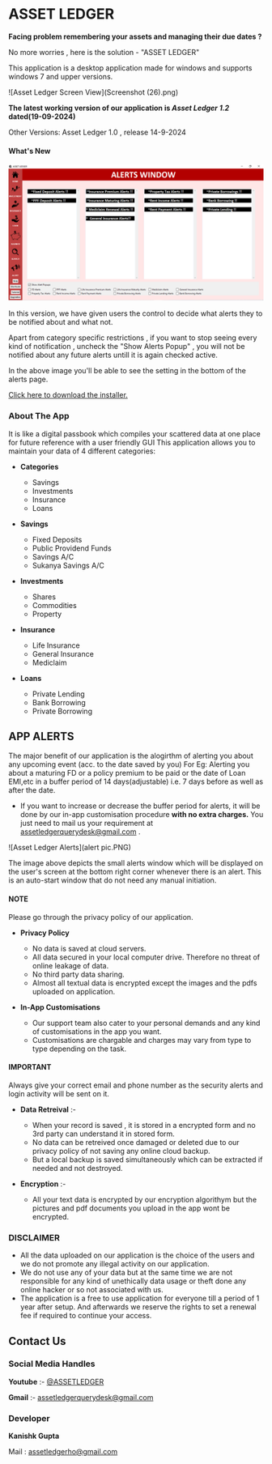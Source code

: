 <!-- Google tag (gtag.js) -->
<script async src="https://www.googletagmanager.com/gtag/js?id=G-RS09HLL3NX"></script>
<script>
  window.dataLayer = window.dataLayer || [];
  function gtag(){dataLayer.push(arguments);}
  gtag('js', new Date());

  gtag('config', 'G-RS09HLL3NX');
</script>

# **ASSET LEDGER**

**Facing problem remembering your assets and managing their due dates ?**

No more worries , here is the solution - "ASSET LEDGER"

This application is a desktop application made for windows and supports windows 7 and upper versions.

![Asset Ledger Screen View](Screenshot (26).png)

**The latest working version of our application is *Asset Ledger 1.2* dated(19-09-2024)**

Other Versions: Asset Ledger 1.0 , release 14-9-2024

#### **What's New**

![Alerts Window](Capture.PNG)

In this version, we have given users the control to decide what alerts they to be notified about and what not.

Apart from category specific restrictions , if you want to stop seeing every kind of notification , uncheck the "Show Alerts Popup" , you will not be notified about any future alerts untill it is again checked active.

In the above image you'll be able to see the setting in the bottom of the alerts page.

[Click here to download the installer.](https://assetledger.github.io/aboutus/downloads.html)

### **About The App**
It is like a digital passbook which compiles your scattered data at one place for future reference with a user friendly GUI
This application allows you to maintain your data of 4 different categories:


* **Categories**
  - Savings
  - Investments
  - Insurance
  - Loans

* **Savings**
  - Fixed Deposits
  - Public Providend Funds
  - Savings A/C
  - Sukanya Savings A/C

* **Investments**
  - Shares
  - Commodities
  - Property

* **Insurance**
  - Life Insurance
  - General Insurance
  - Mediclaim

* **Loans**
  - Private Lending
  - Bank Borrowing
  - Private Borrowing

## **APP ALERTS**

The major benefit of our application is the alogirthm of alerting you about any upcoming event (acc. to the date saved by you)
For Eg: Alerting you about a maturing FD or a policy premium to be paid or the date of Loan EMI,etc in a buffer period of 14 days(adjustable) i.e. 7 days before as well as after the date.

* If you want to increase or decrease the buffer period for alerts, it will be done by our in-app customisation procedure **with no extra charges.** You just need to mail us your requirement at assetledgerquerydesk@gmail.com .

![Asset Ledger Alerts](alert pic.PNG)

The image above depicts the small alerts window which will be displayed on the user's screen at the bottom right corner whenever there is an alert.
This is an auto-start window that do not need any manual initiation.

 
#### **NOTE**
 Please go through the privacy policy of our application.
* **Privacy Policy**
  - No data is saved at cloud servers.
  - All data secured in your local computer drive. Therefore no threat of online leakage of data.
  - No third party data sharing.
  - Almost all textual data is encrypted except the images and the pdfs uploaded on application.
 
* **In-App Customisations**
  - Our support team also cater to your personal demands and any kind of customisations in the app you want.
  - Customisations are chargable and charges may vary from type to type depending on the task.

#### **IMPORTANT**
Always give your correct email and phone number as the security alerts and login activity will be sent on it.
* **Data Retreival** :-
  - When your record is saved , it is stored in a encrypted form and no 3rd party can understand it in stored form.
  - No data can be retreived once damaged or deleted due to our privacy policy of not saving any online cloud backup.
  - But a local backup is saved simultaneously which can be extracted if needed and not destroyed.

* **Encryption** :-
  - All your text data is encrypted by our encryption algorithym but the pictures and pdf documents you upload in the app wont be encrypted.

### **DISCLAIMER**
- All the data uploaded on our application is the choice of the users and we do not promote any illegal activity on our application.
- We do not use any of your data but at the same time we are not responsible for any kind of unethically data usage or theft done any online hacker or so not associated with us.
- The application is a free to use application for everyone till a period of 1 year after setup. And afterwards we reserve the rights to set a renewal fee if required to continue your access.

## **Contact Us**
### **Social Media Handles**
 **Youtube** :- [@ASSETLEDGER ](https://www.youtube.com/channel/UCQs_T-zgMnMY3a4AU0Ps9hw)
 
 **Gmail** :- [assetledgerquerydesk@gmail.com](https://www.gmail.com)

### **Developer**
**Kanishk Gupta**

Mail : assetledgerho@gmail.com
